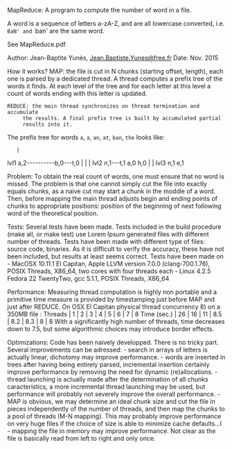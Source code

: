 MapReduce: A program to compute the number of word in a file.

A word is a sequence of letters a-zA-Z, and are all lowercase converted, i.e.
`BaN' and `ban' are the same word.

See MapReduce.pdf

Author: Jean-Baptite Yunès, Jean.Baptiste.Yunes@free.fr
Date: Nov. 2015

How it works?
    MAP: the file is cut in N chunks (starting offset, length), each one
         is parsed by a dedicated thread. A thread computes a prefix tree of
         the words it finds. At each level of the tree and for each letter at
         this level a count of words ending with this letter is updated.

    REDUCE: the main thread synchronizes on thread termination and accumulate
         the results. A final prefix tree is built by accumulated partial
         results into it.

The prefix tree for words `a`, `a`, `an`, `at`, `ban`, `the` looks like:

       |
lvl1   a,2----------b,0---t,0
       |            |     |
lvl2   n,1---t,1    a,0   h,0
                    |     |
lvl3                n,1   e,1

Problem:
    To obtain the real count of words, one must ensure that no word is missed.
    The problem is that one cannot simply cut the file into exactly equals
    chunks, as a naive cut may start a chunk in the moddle of a word. Then,
    before mapping the main thread adjusts begin and ending points of chunks
    to appropriate positions: position of the beginning of next following word
    of the theoretical position.

Tests:
    Several tests have been made.
    Tests included in the build procedure (make all, or make test) use
    Lorem Ipsum generated files with different number of threads.
    Tests have been made with different type of files: source code, binaries.
    As it is difficult to verify the accuracy, these have not been included,
    but results at least seems correct.
    Tests have been made on
    - MacOSX 10.11.1 El Capitan, Apple LLVM version 7.0.0 (clang-700.1.76),
      POSIX Threads, X86_64, two cores with four threads each
    - Linux 4.2.5 Fedora 22 TwentyTwo, gcc 5.1.1, POSIX Threads, X86_64

Performance:
    Measuring thread computation is highly non portable and a primitive time
    measure is provided by timestamping just before MAP and just after REDUCE.
    On OSX El Capitan physical thread concurrency 8) on a 350MB file :
    Threads     |  1   |  2   |  3   |  4   |  5   |  6   |  7   |  8
    Time (sec.) | 26   | 16   | 11   |  8.5 |  8.2 |  8.3 |  8   |  8
    With a significantly high number of threads, time decreases down to 7.5,
    but some algorithmic choices may introduce border effects.

Optimizations:
    Code has been naively developped. There is no tricky part.
    Several improvements can be adressed:
    - search in arrays of letters is actually linear, dichotomy may improve
      performance.
    - words are inserted in trees after having being entirely parsed,
      incremental insertion certainly improve performance by removing the
      need for dynamic (re)allocations.
    - thread launching is actually made after the determination of all chunks
      caracteristics, a more incremental thread launching may be used, but
      performance will probably not severely improve the overall performance.
    - MAP is obvious, we may determine an ideal chunk size and cut the file
      in pieces independently of the number of threads, and then map the
      chunks to a pool of threads (M-N mapping). This may probably improve
      performance on very huge files if the choice of size is able to minimize
      cache defaults...l
    - mapping the file in memory may improve performance. Not clear as the
      file is basically read from left to right and only once.
